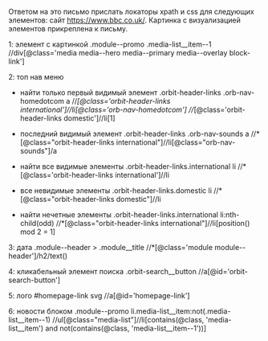 Ответом на это письмо прислать локаторы xpath и css для следующих элементов:
сайт https://www.bbc.co.uk/. Картинка с визуализацией элементов прикреплена к письму.

1: элемент с картинкой
.module--promo .media-list__item--1 
//div[@class='media media--hero media--primary media--overlay block-link']

2: топ нав меню
- найти только первый видимый элемент
.orbit-header-links .orb-nav-homedotcom a
//*[@class='orbit-header-links international']//li[@class='orb-nav-homedotcom']
//*[@class='orbit-header-links domestic']//li[1]

- последний видимый элемент
.orbit-header-links .orb-nav-sounds a
//*[@class="orbit-header-links international"]//li[@class="orb-nav-sounds"]/a

- найти все видимые элементы
.orbit-header-links.international li
//*[@class='orbit-header-links international']//li

- все невидимые элементы
.orbit-header-links.domestic li
//*[@class="orbit-header-links domestic"]//li 

- найти нечетные элементы
.orbit-header-links.international li:nth-child(odd)
//*[@class="orbit-header-links international"]//li[position() mod 2 = 1]

3: дата
.module--header > .module__title
//*[@class='module module--header']/h2/text()

4: кликабельный элемент поиска
.orbit-search__button
//a[@id='orbit-search-button']

5: лого
#homepage-link svg
//a[@id='homepage-link']

6: новости блоком
.module--promo li.media-list__item:not(.media-list__item--1)
//ul[@class="media-list"]//li[contains(@class, 'media-list__item') and not(contains(@class, 'media-list__item--1'))]